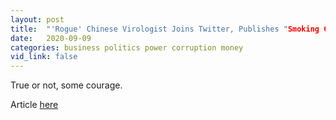 ```yaml
---
layout: post
title:  "'Rogue' Chinese Virologist Joins Twitter, Publishes "Smoking Gun" Evidence COVID-19 Created In Lab"
date:   2020-09-09
categories: business politics power corruption money
vid_link: false
---
```


True or not, some courage.

Article [here]

[here]: //www.zerohedge.com/medical/rogue-chinese-virologist-joins-twitter-publishes-evidence-covid-19-created-lab
